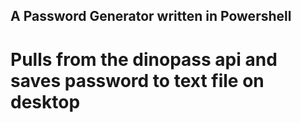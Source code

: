 ## A Password Generator written in Powershell

# Pulls from the dinopass api and saves password to text file on desktop
